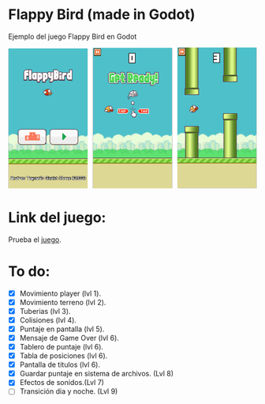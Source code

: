 # Flappy Bird (made in Godot)

Ejemplo del juego Flappy Bird en Godot

![screen_shot](https://github.com/andresTapari/godot_flappy_bird/blob/main/assets/flappy-bird-assets-master/screen_shot.png)

# Link del juego:
Prueba el [juego](https://andrestapa.itch.io/flappy-bird-godot-clone).

# To do:

- [x] Movimiento player (lvl 1).
- [x] Movimiento terreno (lvl 2).
- [x] Tuberias (lvl 3).
- [x] Colisiones (lvl 4).
- [x] Puntaje en pantalla (lvl 5).
- [x] Mensaje de Game Over (lvl 6).
- [x] Tablero de puntaje (lvl 6). 
- [x] Tabla de posiciones (lvl 6).
- [x] Pantalla de titulos (lvl 6).
- [x] Guardar puntaje en sistema de archivos. (Lvl 8)
- [x] Efectos de sonidos.(Lvl 7)
- [ ] Transición dia y noche. (Lvl 9)
